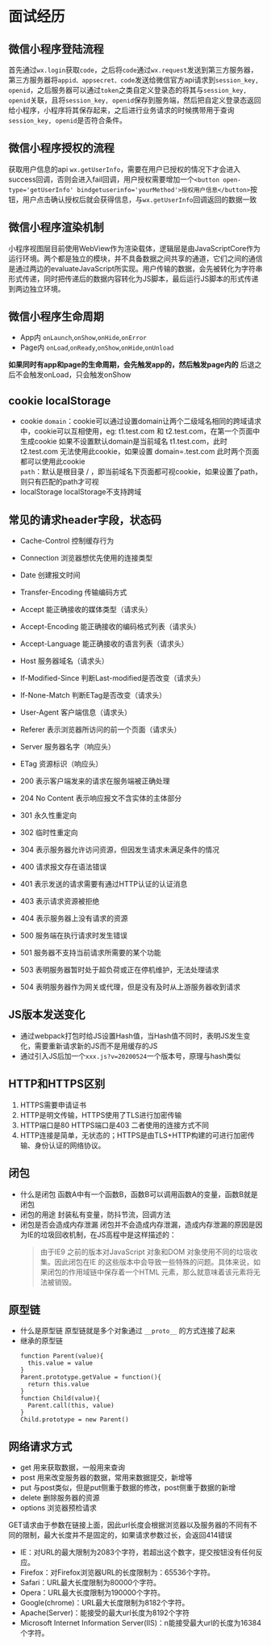 # 面试经历

## 微信小程序登陆流程
首先通过`wx.login`获取`code`，之后将`code`通过`wx.request`发送到第三方服务器，第三方服务器将`appid、appsecret、code`发送给微信官方api请求到`session_key, openid`，之后服务器可以通过`token`之类自定义登录态的将其与`session_key, openid`关联，且将`session_key, openid`保存到服务端，然后把自定义登录态返回给小程序，小程序将其保存起来，之后进行业务请求的时候携带用于查询`session_key, openid`是否符合条件。

## 微信小程序授权的流程
获取用户信息的api `wx.getUserInfo`，需要在用户已授权的情况下才会进入success回调，否则会进入fail回调，用户授权需要增加一个`<button open-type='getUserInfo' bindgetuserinfo='yourMethod'>授权用户信息</button>`按钮，用户点击确认授权后就会获得信息，与`wx.getUserInfo`回调返回的数据一致

## 微信小程序渲染机制
小程序视图层目前使用WebView作为渲染载体，逻辑层是由JavaScriptCore作为运行环境。两个都是独立的模块，并不具备数据之间共享的通道，它们之间的通信是通过两边的evaluateJavaScript所实现。用户传输的数据，会先被转化为字符串形式传递，同时把传递后的数据内容转化为JS脚本，最后运行JS脚本的形式传递到两边独立环境。

## 微信小程序生命周期
- App内
`onLaunch`,`onShow`,`onHide`,`onError`
- Page内
`onLoad`,`onReady`,`onShow`,`onHide`,`onUnload`

 **如果同时有app和page的生命周期，会先触发app的，然后触发page内的**
 后退之后不会触发onLoad，只会触发onShow

## cookie localStorage
- cookie
`domain`：cookie可以通过设置domain让两个二级域名相同的跨域请求中，cookie可以互相使用，eg: t1.test.com 和 t2.test.com，在第一个页面中生成cookie 如果不设置默认domain是当前域名 t1.test.com，此时 t2.test.com 无法使用此cookie，如果设置 domain=.test.com 此时两个页面都可以使用此cookie </br>
`path`：默认是根目录 / ，即当前域名下页面都可视cookie，如果设置了path，则只有匹配的path才可视
- localStorage
localStorage不支持跨域

## 常见的请求header字段，状态码
- Cache-Control 控制缓存行为
- Connection 浏览器想优先使用的连接类型
- Date 创建报文时间
- Transfer-Encoding 传输编码方式
- Accept 能正确接收的媒体类型（请求头）
- Accept-Encoding 能正确接收的编码格式列表（请求头）
- Accept-Language 能正确接收的语言列表（请求头）
- Host 服务器域名（请求头）
- If-Modified-Since 判断Last-modified是否改变（请求头）
- If-None-Match 判断ETag是否改变（请求头）
- User-Agent 客户端信息（请求头）
- Referer 表示浏览器所访问的前一个页面（请求头）
- Server 服务器名字（响应头）
- ETag 资源标识（响应头）

- 200 表示客户端发来的请求在服务端被正确处理
- 204 No Content 表示响应报文不含实体的主体部分
- 301 永久性重定向
- 302 临时性重定向
- 304 表示服务器允许访问资源，但因发生请求未满足条件的情况
- 400 请求报文存在语法错误
- 401 表示发送的请求需要有通过HTTP认证的认证消息
- 403 表示请求资源被拒绝
- 404 表示服务器上没有请求的资源
- 500 服务端在执行请求时发生错误
- 501 服务器不支持当前请求所需要的某个功能
- 503 表明服务器暂时处于超负荷或正在停机维护，无法处理请求
- 504 表明服务器作为网关或代理，但是没有及时从上游服务器收到请求

## JS版本发送变化
- 通过webpack打包时给JS设置Hash值，当Hash值不同时，表明JS发生变化，需要重新请求新的JS而不是用缓存的JS
- 通过引入JS后加一个`xxx.js?v=20200524`一个版本号，原理与hash类似

## HTTP和HTTPS区别
1. HTTPS需要申请证书
2. HTTP是明文传输，HTTPS使用了TLS进行加密传输
3. HTTP端口是80 HTTPS端口是403 二者使用的连接方式不同
4. HTTP连接是简单，无状态的；HTTPS是由TLS+HTTP构建的可进行加密传输、身份认证的网络协议。

## 闭包
- 什么是闭包
  函数A中有一个函数B，函数B可以调用函数A的变量，函数B就是闭包
- 闭包的用途
  封装私有变量，防抖节流，回调方法
- 闭包是否会造成内存泄漏
  闭包并不会造成内存泄漏，造成内存泄漏的原因是因为IE的垃圾回收机制，在JS高程中是这样描述的：
	> 由于IE9 之前的版本对JavaScript 对象和DOM 对象使用不同的垃圾收集。因此闭包在IE 的这些版本中会导致一些特殊的问题。具体来说，如果闭包的作用域链中保存着一个HTML 元素，那么就意味着该元素将无法被销毁。

## 原型链
- 什么是原型链
  原型链就是多个对象通过 `__proto__` 的方式连接了起来
- 继承的原型链
  ```
  function Parent(value){
  	this.value = value
  }
  Parent.prototype.getValue = function(){
  	return this.value
  }
  function Child(value){
  	Parent.call(this, value)
  }
  Child.prototype = new Parent()
	```

## 网络请求方式
- get
  用来获取数据，一般用来查询
- post
  用来改变服务器的数据，常用来数据提交，新增等
- put
  与post类似，但是put侧重于数据的修改，post侧重于数据的新增
- delete
  删除服务器的资源
- options
  浏览器预检请求

GET请求由于参数在链接上面，因此url长度会根据浏览器以及服务器的不同有不同的限制，最大长度并不是固定的，如果请求参数过长，会返回414错误</br>
- IE：对URL的最大限制为2083个字符，若超出这个数字，提交按钮没有任何反应。
- Firefox：对Firefox浏览器URL的长度限制为：65536个字符。
- Safari：URL最大长度限制为80000个字符。
- Opera：URL最大长度限制为190000个字符。
- Google(chrome)：URL最大长度限制为8182个字符。
- Apache(Server)：能接受的最大url长度为8192个字符
- Microsoft Internet Information Server(IIS)：n能接受最大url的长度为16384个字符。
